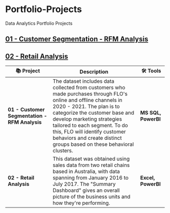 # Portfolio-Projects
Data Analytics Portfolio Projects

## [01 - Customer Segmentation - RFM Analysis](https://github.com/BedirK/Portfolio-Projects/tree/main/Customer%20Segmentation/RFM%20Analysis%20End-to-End/FLO)

## [02 - Retail Analysis](https://github.com/BedirK/PowerBI-Projects/tree/main/Projects/Project02)
  

| 📚 Project | Description | 🛠️ Tools |
|------------|------------------|----------------|
| **01 - Customer Segmentation - RFM Analysis** | The dataset includes data collected from customers who made purchases through FLO's online and offline channels in 2020 - 2021. The plan is to categorize the customer base and develop marketing strategies tailored to each segment. To do this, FLO will identify customer behaviors and create distinct groups based on these behavioral clusters.  | **MS SQL, PowerBI** |
| **02 - Retail Analysis** | This dataset was obtained using sales data from two retail chains based in Australia, with data spanning from January 2016 to July 2017. The "Summary Dashboard" gives an overall picture of the business units and how they're performing. | **Excel, PowerBI**|




